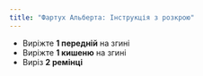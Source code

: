 ```yaml
---
title: "Фартух Альберта: Інструкція з розкрою"
---
```


- Виріжте **1 передній** на згині
- Виріжте **1 кишеню** на згині
- Виріз **2 ремінці**
